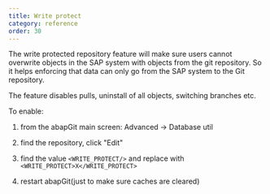 ```yaml
---
title: Write protect
category: reference
order: 30
---
```


The write protected repository feature will make sure users cannot overwrite objects in the SAP system with objects from the git repository. So it helps enforcing that data can only go from the SAP system to the Git repository.

The feature disables pulls, uninstall of all objects, switching branches etc.

To enable:

1. from the abapGit main screen: Advanced -> Database util

2. find the repository, click "Edit"

3. find the value `<WRITE_PROTECT/>` and replace with `<WRITE_PROTECT>X</WRITE_PROTECT>`

4. restart abapGit(just to make sure caches are cleared)